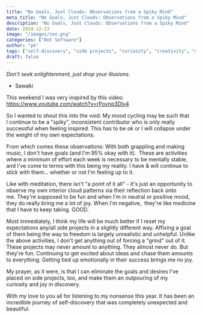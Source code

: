 ```yaml
---
title: "No Goals, Just Clouds: Observations from a Spiky Mind"
meta_title: "No Goals, Just Clouds: Observations from a Spiky Mind"
description: "No Goals, Just Clouds: Observations from a Spiky Mind"
date: 2024-12-23
image: "/images/zen.png"
categories: ["Not Software"]
author: "pk"
tags: ["self-discovery", "side projects", "curiosity", "creativity", "mental health", "grappling", "music", "meditation"]
draft: false
---
```


*Don’t seek enlightenment, just drop your illusions.*  
- Sawaki

This weekend I was very inspired by this video:
https://www.youtube.com/watch?v=rPovnp3Dly4

So I wanted to shout this into the void:
My mood cycling may be such that I continue to be a "spiky", inconsistent contributor who is only really successful when feeling inspired. This has to be *ok* or I will collapse under the weight of my own expectations.

From which comes these observations:
With both grappling and making music, I don't have goals (and I'm 95% okay with it).  These are activities where a minimum of effort each week is necessary to be mentally stable, and I've come to terms with this being my reality. I have & will continue to stick with them… whether or not I'm feeling up to it.

Like with meditation, there isn't "a point of it all" - it's just an opportunity to observe my own interior cloud patterns via their reflection back onto me. They're supposed to be fun and when I'm in neutral or positive mood, they do really bring me a lot of joy. When I'm negative,  they're like medicine that I have to keep taking. GOOD.


Most immediately, I think my life will be much better if I reset my expectations any/all side projects in a slightly different way. Affixing a goal of them being the way to freedom is largely unrealistic and unhelpful. Unlike the above activities, I don't get anything out of forcing a "grind" out of it. These projects may never amount to anything. They almost never do. But they're fun. Continuing to get excited about ideas and chase them amounts to everything. Getting tied up emotionally in their success brings me no joy.


My prayer, as it were, is that I can eliminate the goals and desires I've placed on side projects, too, and make them an outpouring of my curiosity and joy in discovery.


With my love to you all for listening to my nonsense this year. It has been an incredible journey of self-discovery that was completely unexpected and beautiful.


